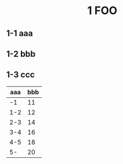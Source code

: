 # <div style="text-align: center;">1 FOO</div>

## 1-1 aaa

## 1-2 bbb

## 1-3 ccc

| aaa        | bbb       |
|------------|-----------|
| -1         | 11        |
| 1-2        | 12        |
| 2-3        | 14        |
| 3-4        | 16        |
| 4-5        | 18        |
| 5-         | 20        |
